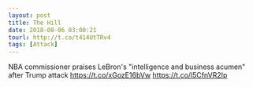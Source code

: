 ```yaml
---
layout: post
title: The Hill
date: 2018-08-06 03:00:21
tourl: http://t.co/t414UtTRv4
tags: [Attack]
---
```

NBA commissioner praises LeBron's "intelligence and business acumen" after Trump attack https://t.co/xGozE16bVw https://t.co/l5CfnVR2Ip